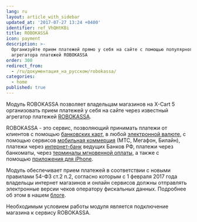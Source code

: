 ```yaml
---
lang: ru
layout: article_with_sidebar
updated_at: '2017-07-27 13:24 +0400'
identifier: ref_VhQHtKBi
title: ROBOKASSA
icon: payment
description: >-
  Организуйте прием платежей прямо у себя на сайте с помощью популярного
  агрегатора платежей ROBOKASSA
order: 300
redirect_from:
  - /ru/документация_на_русском/robokassa/
categories:
  - home
published: true
---
```



Модуль ROBOKASSA позволяет владельцам магазинов на X-Cart 5 организовать прием платежей у себя на сайте через известный агрегатор платежей [ROBOKASSA](http://www.robokassa.ru/ "http://www.robokassa.ru").

ROBOKASSA - это сервис, позволяющий принимать платежи от клиентов с помощью [банковских карт](http://robokassa.ru/ru/Creditcards.aspx "http://robokassa.ru/ru/Creditcards.aspx"), в любой [электронной валюте](http://robokassa.ru/ru/Currencies.aspx "http://robokassa.ru/ru/Currencies.aspx"), с помощью сервисов [мобильная коммерция](http://robokassa.ru/ru/Sms.aspx "http://robokassa.ru/ru/Sms.aspx") (МТС, Мегафон, Билайн), платежи через [интернет-банк](http://robokassa.ru/ru/E-invoicing.aspx "http://robokassa.ru/ru/E-invoicing.aspx") ведущих Банков РФ, платежи через банкоматы, через [терминалы мгновенной оплаты](http://robokassa.ru/ru/Terminals.aspx "http://robokassa.ru/ru/Terminals.aspx"), а также с помощью [приложения для iPhone](http://robokassa.ru/ru/iRobokassa.aspx "http://robokassa.ru/ru/iRobokassa.aspx").

Модуль обеспечивает прием платежей в соответствии с новыми правилами 54-ФЗ ст.2 п.2, согласно которым c 1 февраля 2017 года владельцы интернет магазинов и онлайн сервисов должны отправлять электронные версии чеков оператору фискальных данных. Подробнее об этом в нашем [блоге](https://www.x-cart.ru/blog/yandex-kassa-robokassa-po-54-fz.html "ROBOKASSA").

Необходимым условием работы модуля является подключение магазина к сервису ROBOKASSA.
